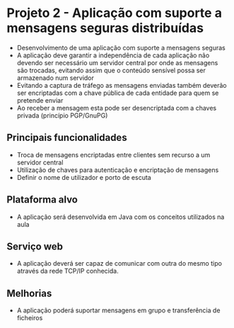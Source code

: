# Projeto 2 - Aplicação com suporte a mensagens seguras distribuídas

* Desenvolvimento de uma aplicação com suporte a mensagens seguras
* A aplicação deve garantir a independência de cada aplicação não devendo ser necessário um servidor central por onde as mensagens são trocadas, evitando assim que o conteúdo sensível possa ser armazenado num servidor
* Evitando a captura de tráfego as mensagens enviadas também deverão ser encriptadas com a chave pública de cada entidade para quem se pretende enviar
* Ao receber a mensagem esta pode ser desencriptada com a chaves privada (princípio PGP/GnuPG)

## Principais funcionalidades

* Troca de mensagens encriptadas entre clientes sem recurso a um servidor central
* Utilização de chaves para autenticação e encriptação de mensagens
* Definir o nome de utilizador e porto de escuta

## Plataforma alvo

* A aplicação será desenvolvida em Java com os conceitos utilizados na aula

## Serviço web

* A aplicação deverá ser capaz de comunicar com outra do mesmo tipo através da rede TCP/IP conhecida.

## Melhorias

* A aplicação poderá suportar mensagens em grupo e transferência de ficheiros
